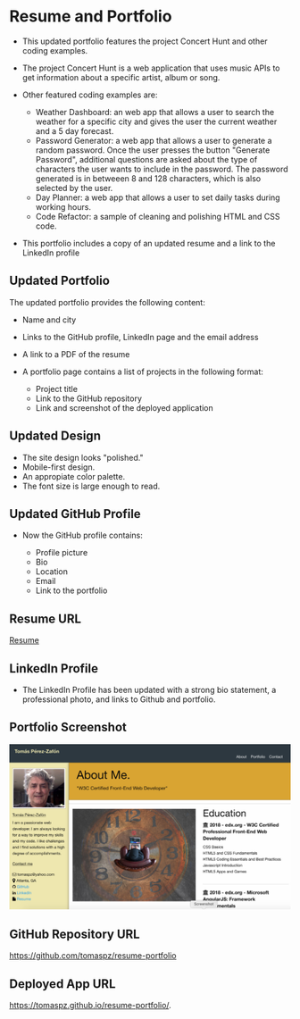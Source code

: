 # Resume and Portfolio

* This updated portfolio features the project Concert Hunt and other coding examples. 
* The project Concert Hunt is a web application that uses music APIs to get information about a specific artist, album or song.

* Other featured coding examples are:
   * Weather Dashboard: an web app that allows a user to search the weather for a specific city and gives the user the current weather and a 5 day forecast.
   * Password Generator: a web app that allows a user to generate a random password. Once the user presses the button "Generate Password", additional questions are asked about the type of characters the user wants to include in the password. The password generated is in betweeen 8 and 128 characters, which is also selected by the user.
   * Day Planner: a web app that allows a user to set daily tasks during working hours.
   * Code Refactor: a sample of cleaning and polishing HTML and CSS code.

* This portfolio includes a copy of an updated resume and a link to the LinkedIn profile

## Updated Portfolio

The updated portfolio provides the following content:

* Name and city
* Links to the GitHub profile, LinkedIn page and the email address
* A link to a PDF of the resume
* A portfolio page contains a list of projects in the following format:

  * Project title
  * Link to the GitHub repository
  * Link and screenshot of the deployed application


## Updated Design

* The site design looks "polished." 
* Mobile-first design.
* An appropiate color palette.
* The font size is large enough to read.


## Updated GitHub Profile 

* Now the GitHub profile contains: 

    * Profile picture
    * Bio
    * Location
    * Email
    * Link to the portfolio

## Resume URL

[Resume](./assets/docs/TPZ-Resume.pdf)

## LinkedIn Profile 

* The LinkedIn Profile has been updated with a strong bio statement, a professional photo, and links to Github and portfolio.

## Portfolio Screenshot

![image](https://github.com/tomaspz/resume-portfolio/blob/master/assets/img/screenshot-resume-portfolio.png)


## GitHub Repository URL

https://github.com/tomaspz/resume-portfolio

## Deployed App URL

https://tomaspz.github.io/resume-portfolio/.

